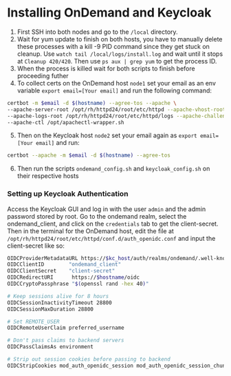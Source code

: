 # Installing OnDemand and Keycloak 


1. First SSH into both nodes and go to the `/local` directory.
2. Wait for yum update to finish on both hosts, you have to manually delete these processes with a kill -9 PID command since they get stuck on cleanup. Use `watch tail /local/logs/install.log` and wait until it stops at `Cleanup 420/420`. Then use `ps aux | grep yum` to get the process ID.
3. When the process is killed wait for both scripts to finish before proceeding futher
4. To collect certs on the OnDemand host `node1` set your email as an env variable `export email=[Your email]` and run the following command:
```bash
certbot -m $email -d $(hostname) --agree-tos --apache \
--apache-server-root /opt/rh/httpd24/root/etc/httpd --apache-vhost-root /opt/rh/httpd24/root/etc/httpd/conf.d \
--apache-logs-root /opt/rh/httpd24/root/etc/httpd/logs --apache-challenge-location /opt/rh/httpd24/root/etc/httpd/ \
--apache-ctl /opt/apachectl-wrapper.sh
```
5. Then on the Keycloak host `node2` set your email again as `export email=[Your email]` and run:
```bash
certbot --apache -m $email -d $(hostname) --agree-tos
```
6. Then run the scripts `ondemand_config.sh` and `keycloak_config.sh` on their respective hosts

### Setting up Keycloak Authentication

Access the Keycloak GUI and log in with the user `admin` and the admin password stored by root. Go to the ondemand realm, select the ondemand_client, and click on the `credentials` tab to get the client-secret. Then in the terminal for the OnDemand host, edit the file at `/opt/rh/httpd24/root/etc/httpd/conf.d/auth_openidc.conf` and input the client-secret like so:

```bash
OIDCProviderMetadataURL https://$kc_host/auth/realms/ondemand/.well-known/openid-configuration
OIDCClientID        "ondemand_client"
OIDCClientSecret    "client-secret"
OIDCRedirectURI      https://$hostname/oidc
OIDCCryptoPassphrase "$(openssl rand -hex 40)"

# Keep sessions alive for 8 hours
OIDCSessionInactivityTimeout 28800
OIDCSessionMaxDuration 28800

# Set REMOTE_USER
OIDCRemoteUserClaim preferred_username

# Don't pass claims to backend servers
OIDCPassClaimsAs environment

# Strip out session cookies before passing to backend
OIDCStripCookies mod_auth_openidc_session mod_auth_openidc_session_chunks mod_auth_openidc_session_0 mod_auth_openidc_session_1
```
